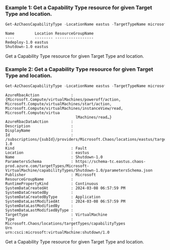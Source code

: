 ### Example 1: Get a Capability Type resource for given Target Type and location.
```powershell
Get-AzChaosCapabilityType -LocationName eastus -TargetTypeName microsoft-virtualmachine
```

```output
Name         Location ResourceGroupName
----         -------- -----------------
Redeploy-1.0 eastus
Shutdown-1.0 eastus
```

Get a Capability Type resource for given Target Type and location.

### Example 2: Get a Capability Type resource for given Target Type and location.
```powershell
Get-AzChaosCapabilityType -LocationName eastus -TargetTypeName microsoft-virtualmachine -Name Shutdown-1.0
```

```output
AzureRbacAction              : {Microsoft.Compute/virtualMachines/poweroff/action, Microsoft.Compute/virtualMachines/start/action, Microsoft.Compute/virtualMachines/instanceView/read, Microsoft.Compute/virtua
                               lMachines/read…}
AzureRbacDataAction          :
Description                  :
DisplayName                  :
Id                           : /subscriptions/{subId}/providers/Microsoft.Chaos/locations/eastus/targetTypes/virtualmachine/capabilityTypes/Shutdown-1.0
Kind                         : Fault
Location                     : eastus
Name                         : Shutdown-1.0
ParametersSchema             : https://schema-tc.eastus.chaos-prod.azure.com/targetTypes/Microsoft-VirtualMachine/capabilityTypes/Shutdown-1.0/parametersSchema.json
Publisher                    : Microsoft
ResourceGroupName            :
RuntimePropertyKind          : Continuous
SystemDataCreatedAt          : 2024-03-08 06:57:59 PM
SystemDataCreatedBy          :
SystemDataCreatedByType      : Application
SystemDataLastModifiedAt     : 2024-03-08 06:57:59 PM
SystemDataLastModifiedBy     :
SystemDataLastModifiedByType :
TargetType                   : VirtualMachine
Type                         : Microsoft.Chaos/locations/targetTypes/capabilityTypes
Urn                          : urn:csci:microsoft:virtualMachine:shutdown/1.0
```

Get a Capability Type resource for given Target Type and location.